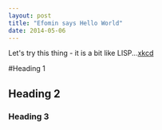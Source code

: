 ```yaml
---
layout: post
title: "Efomin says Hello World"
date: 2014-05-06
---
```


Let's try this thing - it is a bit like LISP...[xkcd](http://xkcd.com/)

#Heading 1
## Heading 2
### Heading 3
